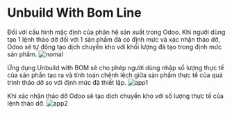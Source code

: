 # Unbuild With Bom Line

Đối với cấu hình mặc định của phân hệ sản xuất trong Odoo. Khi người dùng tạo 1 lệnh tháo dỡ đối với 1 sản phẩm đã có định mức và xác nhận tháo dỡ, Odoo sẽ tự động tạo dịch chuyển kho với khối lượng đã tạo trong định mức sản phẩm.
![nomal](https://user-images.githubusercontent.com/51324401/72138064-8e27d780-33be-11ea-9011-261670ea3082.PNG)

Ứng dụng Unbuild with BOM sẽ cho phép người dùng nhập số lượng thực tế của sản phẩn tạo ra và tính toán chệnh lệch giữa sản phẩm thực tế của quá trình tháo dỡ so với định mức đã thiết lập.
![app1](https://user-images.githubusercontent.com/51324401/72138069-908a3180-33be-11ea-8fa0-cd64b516cbbd.PNG)

Khi xác nhận tháo dỡ Odoo sẽ tạo dịch chuyển kho với số lượng thực tế của lệnh tháo dỡ.
![app2](https://user-images.githubusercontent.com/51324401/72138073-91bb5e80-33be-11ea-8f9d-41a1e3910a58.PNG)
